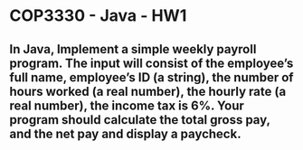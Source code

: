 # COP3330 - Java - HW1
## In Java, Implement a simple weekly payroll program. The input will consist of the employee’s full name, employee’s ID (a string), the number of hours worked (a real number), the hourly rate (a real number), the income tax is 6%. Your program should calculate the total gross pay, and the net pay and display a paycheck. 